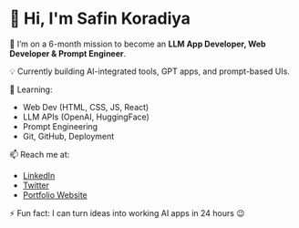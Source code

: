 # 👋 Hi, I'm Safin Koradiya

🔭 I’m on a 6-month mission to become an **LLM App Developer, Web Developer & Prompt Engineer**.

💡 Currently building AI-integrated tools, GPT apps, and prompt-based UIs.

🧠 Learning:
- Web Dev (HTML, CSS, JS, React)
- LLM APIs (OpenAI, HuggingFace)
- Prompt Engineering
- Git, GitHub, Deployment

📫 Reach me at:
- [LinkedIn](https://linkedin.com/in/YOUR_USERNAME)
- [Twitter](https://twitter.com/YOUR_HANDLE)
- [Portfolio Website](https://yourwebsite.com)

⚡ Fun fact: I can turn ideas into working AI apps in 24 hours 😉

